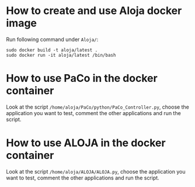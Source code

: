 # How to create and use Aloja docker image

Run following command under `Aloja/`:

```
sudo docker build -t aloja/latest .
sudo docker run -it aloja/latest /bin/bash
```

# How to use PaCo in the docker container

Look at the script `/home/aloja/PaCo/python/PaCo_Controller.py`, choose the application you want to test, comment the other applications and run the script.

# How to use ALOJA in the docker container

Look at the script `/home/aloja/ALOJA/ALOJA.py`, choose the application you want to test, comment the other applications and run the script.
